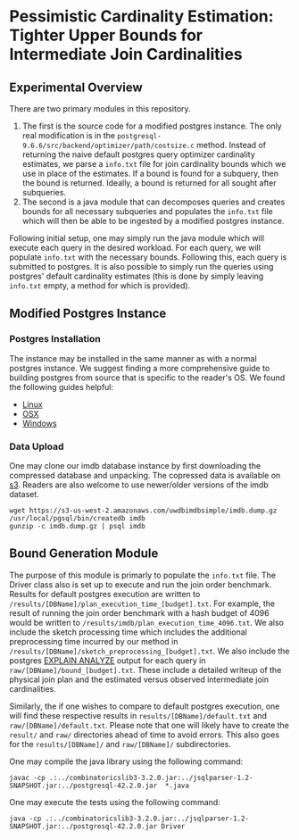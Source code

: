 # Pessimistic Cardinality Estimation: Tighter Upper Bounds for Intermediate Join Cardinalities

## Experimental Overview
There are two primary modules in this repository.

1. The first is the source code for a modified postgres instance. The only real modification is in the `postgresql-9.6.6/src/backend/optimizer/path/costsize.c` method. Instead of returning the naive default postgres query optimizer cardinality estimates, we parse a `info.txt` file for join cardinality bounds which we use in place of the estimates. If a bound is found for a subquery, then the bound is returned. Ideally, a bound is returned for all sought after subqueries.
2. The second is a java module that can decomposes queries and creates bounds for all necessary subqueries and populates the `info.txt` file which will then be able to be ingested by a modified postgres instance.

Following initial setup, one may simply run the java module which will execute each query in the desired workload. For each query, we will populate `info.txt` with the necessary bounds. Following this, each query is submitted to postgres. It is also possible to simply run the queries using postgres' default cardinality estimates (this is done by simply leaving `info.txt` empty, a method for which is provided).

## Modified Postgres Instance

### Postgres Installation
The instance may be installed in the same manner as with a normal postgres instance. We suggest finding a more comprehensive guide to building postgres from source that is specific to the reader's OS. We found the following guides helpful:

- [Linux](https://www.postgresql.org/docs/9.6/install-short.html)
- [OSX](https://labs.wordtothewise.com/postgresql-osx/)
- [Windows](https://www.postgresql.org/docs/9.6/install-windows.html)

### Data Upload
One may clone our imdb database instance by first downloading the compressed database and unpacking. The copressed data is available on [s3](https://s3-us-west-2.amazonaws.com/uwdbimdbsimple/imdb.dump.gz). Readers are also welcome to use newer/older versions of the imdb dataset.
~~~~
wget https://s3-us-west-2.amazonaws.com/uwdbimdbsimple/imdb.dump.gz
/usr/local/pgsql/bin/createdb imdb
gunzip -c imdb.dump.gz | psql imdb
~~~~

## Bound Generation Module
The purpose of this module is primarly to populate the `info.txt` file. The Driver class also is set up to execute and run the join order benchmark. Results for default postgres execution are written to `/results/[DBName]/plan_execution_time_[budget].txt`. For example, the result of running the join order benchmark with a hash budget of 4096 would be written to `/results/imdb/plan_execution_time_4096.txt`. We also include the sketch processing time which includes the additional preprocessing time incurred by our method in `/results/[DBName]/sketch_preprocessing_[budget].txt`. We also include the postgres [EXPLAIN ANALYZE](https://www.postgresql.org/docs/9.6/sql-explain.html) output for each query in `raw/[DBName]/bound_[budget].txt`. These include a detailed writeup of the physical join plan and the estimated versus observed intermediate join cardinalities.

Similarly, the if one wishes to compare to default postgres execution, one will find these respective results in `results/[DBName]/default.txt` and `raw/[DBName]/default.txt`.
Please note that one will likely have to create the `result/` and `raw/` directories ahead of time to avoid errors. This also goes for the `results/[DBName]/` and `raw/[DBName]/` subdirectories.

One may compile the java library using the following command:
~~~~
javac -cp .:../combinatoricslib3-3.2.0.jar:../jsqlparser-1.2-SNAPSHOT.jar:../postgresql-42.2.0.jar  *.java
~~~~

One may execute the tests using the following command:
~~~~
java -cp .:../combinatoricslib3-3.2.0.jar:../jsqlparser-1.2-SNAPSHOT.jar:../postgresql-42.2.0.jar Driver
~~~~
